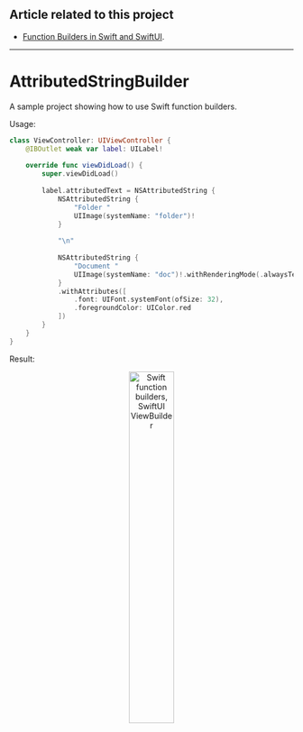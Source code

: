 ## Article related to this project

- [Function Builders in Swift and SwiftUI](https://www.vadimbulavin.com/swift-function-builders-swiftui-view-builder/).

---

# AttributedStringBuilder

A sample project showing how to use Swift function builders.

Usage:

```swift
class ViewController: UIViewController {
    @IBOutlet weak var label: UILabel!
    
    override func viewDidLoad() {
        super.viewDidLoad()
        
        label.attributedText = NSAttributedString {
            NSAttributedString {
                "Folder "
                UIImage(systemName: "folder")!
            }
            
            "\n"
            
            NSAttributedString {
                "Document "
                UIImage(systemName: "doc")!.withRenderingMode(.alwaysTemplate)
            }
            .withAttributes([
                .font: UIFont.systemFont(ofSize: 32),
                .foregroundColor: UIColor.red
            ])
        }
    }
}
````

Result:

<p align="center">
  <img src="https://github.com/V8tr/AttributedStringBuilder/blob/master/demo.png" width="40%" alt="Swift function builders, SwiftUI ViewBuilder"/>
</p>
